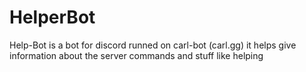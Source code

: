 # HelperBot

Help-Bot is a bot for discord runned on carl-bot (carl.gg) it helps give information about the server commands and stuff like helping

